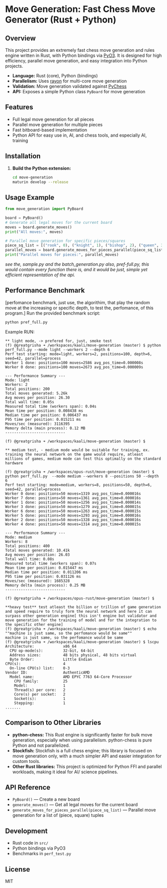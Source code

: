 # Move Generation: Fast Chess Move Generator (Rust + Python)

## Overview
This project provides an extremely fast chess move generation and rules engine written in Rust, with Python bindings via [PyO3](https://github.com/PyO3/pyo3). It is designed for high efficiency, parallel move generation, and easy integration into Python projects.

- **Language:** Rust (core), Python (bindings)
- **Parallelism:** Uses [rayon](https://github.com/rayon-rs/rayon) for multi-core move generation
- **Validation:** Move generation validated against [PyChess](https://github.com/niklasf/python-chess)
- **API:** Exposes a simple Python class `PyBoard` for move generation

## Features
- Full legal move generation for all pieces
- Parallel move generation for multiple pieces
- Fast bitboard-based implementation
- Python API for easy use in, AI, and chess tools, and especially AI, training

## Installation
1. **Build the Python extension:**
   ```bash
   cd move-generation
   maturin develop --release
   ```


## Usage Example
```python
from move_generation import PyBoard

board = PyBoard()
# Generate all legal moves for the current board
moves = board.generate_moves()
print("All moves:", moves)

# Parallel move generation for specific pieces/squares
piece_sq_list = [("rook", 0), ("knight", 1), ("bishop", 2), ("queen", 3)]
parallel_moves = board.generate_moves_for_pieces_parallel(piece_sq_list)
print("Parallel moves for pieces:", parallel_moves)
```
_see the, sample.py and the batch_generation.py also, pref-full.py, this would contain every function there is, and it would be just, simple yet efficient representation of the api._
## Performance Benchmark

[perfomance benchmark, just use, the algorithim, that play the random move at the increasing or specific depth, to test the, perfomance, of this program.]
Run the provided benchmark script:
```bash
python pref_full.py
```
Example RUN:
```
** light mode, -> prefered for, just, smoke test
(f) @greatgrisha ➜ /workspaces/kaali/move-generation (master) $ python perf_full.py --mode light --workers 2 --depth 6
Perf test starting: mode=light, workers=2, positions=100, depth=6, seed=42, parallel=process
Worker 1 done: positions=100 moves=2586 avg_pos_time=0.000008s
Worker 0 done: positions=100 moves=2673 avg_pos_time=0.000009s

--- Performance Summary ---
Mode: light
Workers: 2
Total positions: 200
Total moves generated: 5.26k
Avg moves per position: 26.30
Total wall time: 0.05s
Measured total time (workers span): 0.04s
Mean time per position: 0.008438 ms
Median time per position: 0.006437 ms
P95 time per position: 0.015211 ms
Moves/sec (measured): 3116395
Memory delta (main process): 0.12 MB
---------------------------

(f) @greatgrisha ➜ /workspaces/kaali/move-generation (master) $

** medium test, - medium mode would be suitable for training, ex. training the neural network on the game would require, atleast millions of games, medium mode can test this optimally on the standard hardware

(f) @greatgrisha ➜ /workspaces/opus-rust/move-generation (master) $ python perf_full.py  --mode medium --workers 8 --positions 50 --depth 6
Perf test starting: mode=medium, workers=8, positions=50, depth=6, seed=42, parallel=process
Worker 0 done: positions=50 moves=1319 avg_pos_time=0.000016s
Worker 7 done: positions=50 moves=1361 avg_pos_time=0.000016s
Worker 1 done: positions=50 moves=1256 avg_pos_time=0.000014s
Worker 3 done: positions=50 moves=1279 avg_pos_time=0.000015s
Worker 6 done: positions=50 moves=1263 avg_pos_time=0.000015s
Worker 5 done: positions=50 moves=1293 avg_pos_time=0.000016s
Worker 2 done: positions=50 moves=1328 avg_pos_time=0.000016s
Worker 4 done: positions=50 moves=1314 avg_pos_time=0.000015s

--- Performance Summary ---
Mode: medium
Workers: 8
Total positions: 400
Total moves generated: 10.41k
Avg moves per position: 26.03
Total wall time: 0.08s
Measured total time (workers span): 0.07s
Mean time per position: 0.015447 ms
Median time per position: 0.011206 ms
P95 time per position: 0.031126 ms
Moves/sec (measured): 1685328
Memory delta (main process): 0.25 MB
---------------------------

(f) @greatgrisha ➜ /workspaces/opus-rust/move-generation (master) $

**heavy test** test atleast the billion or trillion of game generation and speed require to truly form the neural network and here it can surpass other generation engine[ this isn't engine but validator and move generation for the training of model and for the integration to the specific other engine]
(f) @greatgrisha ➜ /workspaces/kaali/move-generation (master) $ echo ""machine is just same, so the perfomance would be same""
machine is just same, so the perfomance would be same
(f) @greatgrisha ➜ /workspaces/kaali/move-generation (master) $ lscpu
Architecture:             x86_64
  CPU op-mode(s):         32-bit, 64-bit
  Address sizes:          48 bits physical, 48 bits virtual
  Byte Order:             Little Endian
CPU(s):                   4
  On-line CPU(s) list:    0-3
Vendor ID:                AuthenticAMD
  Model name:             AMD EPYC 7763 64-Core Processor
    CPU family:           25
    Model:                1
    Thread(s) per core:   2
    Core(s) per socket:   2
    Socket(s):            1
    Stepping:             1
.......

```

## Comparison to Other Libraries
- **python-chess:** This Rust engine is significantly faster for bulk move generation, especially when using parallelism. python-chess is pure Python and not parallelized.
- **Stockfish:** Stockfish is a full chess engine; this library is focused on move generation only, with a much simpler API and easier integration for custom tools.
- **Other Rust libraries:** This project is optimized for Python FFI and parallel workloads, making it ideal for AI/ science pipelines.

## API Reference
- `PyBoard()` — Create a new board
- `generate_moves()` — Get all legal moves for the current board
- `generate_moves_for_pieces_parallel(piece_sq_list)` — Parallel move generation for a list of (piece, square) tuples

## Development
- Rust code in `src/`
- Python bindings via PyO3
- Benchmarks in `perf_test.py`

## License
MIT
